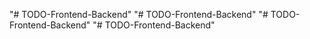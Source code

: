 "# TODO-Frontend-Backend" 
"# TODO-Frontend-Backend" 
"# TODO-Frontend-Backend" 
"# TODO-Frontend-Backend" 
